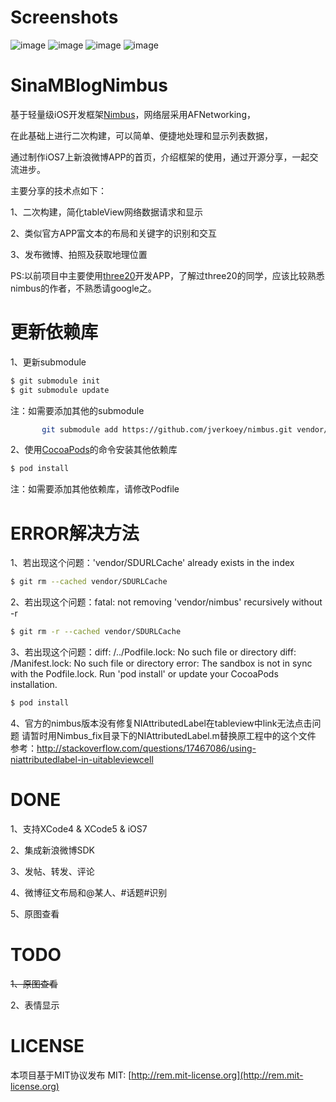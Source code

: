 # Screenshots
![image](http://cc.cocimg.com/bbs/attachment/Fid_19/19_22435_9c77b66707adb15.gif)
![image](http://git.oschina.net/jimneylee/SinaMBlogNimbus/raw/master/SinaMBlog/Images/Screenshot/homepage.png)
![image](http://git.oschina.net/jimneylee/SinaMBlogNimbus/raw/master/SinaMBlog/Images/Screenshot/postnewstatus.png)
![image](http://git.oschina.net/jimneylee/SinaMBlogNimbus/raw/master/SinaMBlog/Images/Screenshot/repost.png)

# SinaMBlogNimbus
基于轻量级iOS开发框架[Nimbus](https://github.com/jverkoey/nimbus)，网络层采用AFNetworking，

在此基础上进行二次构建，可以简单、便捷地处理和显示列表数据，

通过制作iOS7上新浪微博APP的首页，介绍框架的使用，通过开源分享，一起交流进步。

主要分享的技术点如下：

   1、二次构建，简化tableView网络数据请求和显示

   2、类似官方APP富文本的布局和关键字的识别和交互

   3、发布微博、拍照及获取地理位置

   PS:以前项目中主要使用[three20](https://github.com/facebook/three20)开发APP，了解过three20的同学，应该比较熟悉nimbus的作者，不熟悉请google之。

# 更新依赖库
1、更新submodule
``` bash
$ git submodule init 
$ git submodule update
```
注：如需要添加其他的submodule
``` bash
       git submodule add https://github.com/jverkoey/nimbus.git vendor/nimbus
```
2、使用[CocoaPods](http://cocoapods.org)的命令安装其他依赖库
``` bash   
$ pod install
```   
注：如需要添加其他依赖库，请修改Podfile

# ERROR解决方法
1、若出现这个问题：'vendor/SDURLCache' already exists in the index
``` bash
$ git rm --cached vendor/SDURLCache
```
2、若出现这个问题：fatal: not removing 'vendor/nimbus' recursively without -r
``` bash
$ git rm -r --cached vendor/SDURLCache
```
3、若出现这个问题：diff: /../Podfile.lock: No such file or directory 
   diff: /Manifest.lock: No such file or directory 
   error: The sandbox is not in sync with the Podfile.lock. Run 'pod install' or update your CocoaPods installation.
``` bash
$ pod install
```
4、官方的nimbus版本没有修复NIAttributedLabel在tableview中link无法点击问题
   请暂时用Nimbus_fix目录下的NIAttributedLabel.m替换原工程中的这个文件
   参考：http://stackoverflow.com/questions/17467086/using-niattributedlabel-in-uitableviewcell

# DONE
1、支持XCode4 & XCode5 & iOS7

2、集成新浪微博SDK

3、发帖、转发、评论

4、微博征文布局和@某人、#话题#识别

5、原图查看

# TODO
~~1、原图查看~~

2、表情显示

# LICENSE
本项目基于MIT协议发布
MIT: [http://rem.mit-license.org](http://rem.mit-license.org)
